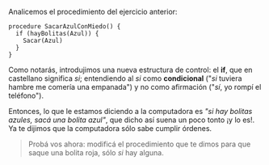 Analicemos el procedimiento del ejercicio anterior:

```puppet
procedure SacarAzulConMiedo() {
  if (hayBolitas(Azul)) {
    Sacar(Azul)
  } 
}
```

Como notarás, introdujimos una nueva estructura de control: el **if**, que en castellano significa _si_; entendiendo al _si_ como **condicional** ("_si_ tuviera hambre me comería una empanada") y no como afirmación ("_sí_, yo rompí el teléfono").

Entonces, lo que le estamos diciendo a la computadora es _"si hay bolitas azules, sacá una bolita azul"_, que dicho así suena un poco tonto ¡y lo es!. Ya te dijimos que la computadora sólo sabe cumplir órdenes.

> Probá vos ahora: modificá el procedimiento que te dimos para que saque una bolita roja, sólo _si_ hay alguna.